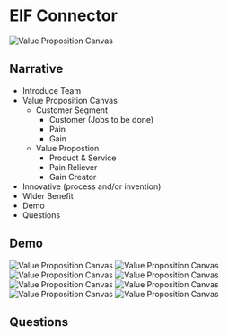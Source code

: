 # EIF Connector

![Value Proposition Canvas](https://github.com/millergarym/eif-connector/raw/master/talks/sample-business-model-canvas.jpg)

## Narrative
* Introduce Team
* Value Proposition Canvas
  * Customer Segment
    * Customer (Jobs to be done)
    * Pain
    * Gain
  * Value Propostion
    * Product & Service
    * Pain Reliever
    * Gain Creator
* Innovative (process and/or invention)
* Wider Benefit
* Demo
* Questions

## Demo

![Value Proposition Canvas](https://github.com/millergarym/eif-connector/raw/master/talks/image1.png)
![Value Proposition Canvas](https://github.com/millergarym/eif-connector/raw/master/talks/image2.png)
![Value Proposition Canvas](https://github.com/millergarym/eif-connector/raw/master/talks/image3.png)
![Value Proposition Canvas](https://github.com/millergarym/eif-connector/raw/master/talks/image4.png)
![Value Proposition Canvas](https://github.com/millergarym/eif-connector/raw/master/talks/image5.png)
![Value Proposition Canvas](https://github.com/millergarym/eif-connector/raw/master/talks/image6.png)
![Value Proposition Canvas](https://github.com/millergarym/eif-connector/raw/master/talks/image8.png)
![Value Proposition Canvas](https://github.com/millergarym/eif-connector/raw/master/talks/image7.png)

## Questions
